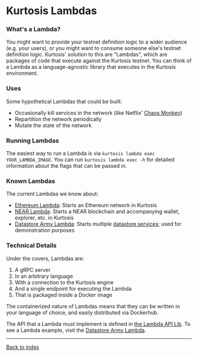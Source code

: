 Kurtosis Lambdas
================
### What's a Lambda?
You might want to provide your testnet definition logic to a wider audience (e.g. your users), or you might want to consume someone else's testnet definition logic. Kurtosis' solution to this are "Lambdas", which are packages of code that execute against the Kurtosis testnet. You can think of a Lambda as a language-agnostic library that executes in the Kurtosis environment. 

### Uses
Some hypothetical Lambdas that could be built:

* Occasionally kill services in the network (like Netflix' [Chaos Monkey](https://netflix.github.io/chaosmonkey/))
* Repartition the network periodically
* Mutate the state of the network

### Running Lambdas
The easiest way to run a Lambda is via `kurtosis lambda exec YOUR_LAMBDA_IMAGE`. You can run `kurtosis lambda exec -h` for detailed information about the flags that can be passed in.

### Known Lambdas
The current Lambdas we know about:

* [Ethereum Lambda](https://github.com/kurtosis-tech/ethereum-kurtosis-lambda): Starts an Ethereum network in Kurtosis
* [NEAR Lambda](https://github.com/kurtosis-tech/near-kurtosis-lambda): Starts a NEAR blockchain and accompanying wallet, explorer, etc. in Kurtosis
* [Datastore Army Lambda](https://github.com/kurtosis-tech/datastore-army-lambda): Starts multiple [datastore services](https://github.com/kurtosis-tech/example-microservices); used for demonstration purposes


### Technical Details
Under the covers, Lambdas are:

1. A gRPC server
1. In an arbitrary language
1. With a connection to the Kurtosis engine 
1. And a single endpoint for executing the Lambda
1. That is packaged inside a Docker image

The containerized nature of Lambdas means that they can be written in your language of choice, and easily distributed via Dockerhub.

The API that a Lambda must implement is defined in [the Lambda API Lib](https://github.com/kurtosis-tech/kurtosis-lambda-api-lib). To see a Lambda example, visit the [Datastore Army Lambda](https://github.com/kurtosis-tech/datastore-army-lambda).

---

[Back to index](https://docs.kurtosistech.com)

[sandbox]: ./sandbox.md
